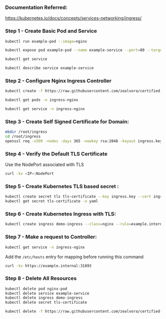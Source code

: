 ### Documentation Referred:

https://kubernetes.io/docs/concepts/services-networking/ingress/

### Step 1 - Create Basic Pod and Service
```sh
kubectl run example-pod --image=nginx

kubectl expose pod example-pod --name example-service --port=80 --target-port=80

kubectl get service

kubectl describe service example-service
```
### Step 2 - Configure Nginx Ingress Controller
```sh
kubectl create -f https://raw.githubusercontent.com/zealvora/certified-kubernetes-security-specialist/refs/heads/main/domain-1-cluster-setup/nginx-controller.yaml

kubectl get pods -n ingress-nginx

kubectl get service -n ingress-nginx

```

### Step 3 - Create Self Signed Certificate for Domain:
```sh
mkdir /root/ingress
cd /root/ingress
openssl req -x509 -nodes -days 365 -newkey rsa:2048 -keyout ingress.key -out ingress.crt -subj "/CN=example.internal/O=security"
```

### Step 4 - Verify the Default TLS Certificate
Use the NodePort associated with TLS
```sh
curl -kv <IP>:NodePort 
```
### Step 5 - Create Kubernetes TLS based secret :
```sh
kubectl create secret tls tls-certificate --key ingress.key --cert ingress.crt
kubectl get secret tls-certificate -o yaml
```
### Step 6 - Create Kubernetes Ingress with TLS:
```sh
kubectl create ingress demo-ingress --class=nginx --rule=example.internal/*=example-service:80,tls=tls-certificate
```
### Step 7 - Make a request to Controller:
```sh
kubectl get service -n ingress-nginx
```
Add the `/etc/hosts` entry for mapping before running this command
```sh
curl -kv https://example.internal:31893
```
### Step 8 - Delete All Resources 
```sh
kubectl delete pod nginx-pod
kubectl delete service example-service
kubectl delete ingress demo-ingress
kubectl delete secret tls-certificate

kubectl delete -f https://raw.githubusercontent.com/zealvora/certified-kubernetes-security-specialist/refs/heads/main/domain-1-cluster-setup/nginx-controller.yaml
```